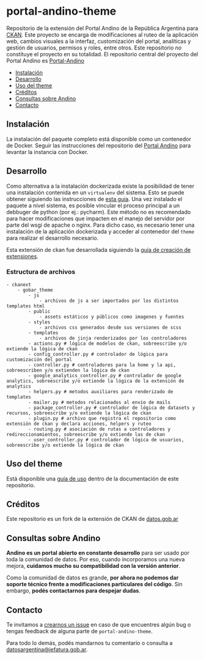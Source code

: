# portal-andino-theme

Repositorio de la extensión del Portal Andino de la República Argentina para [CKAN](https://ckan.org/). Este proyecto se encarga de modificaciones al ruteo de la aplicación web, cambios visuales a la interfaz, customización del portal, analíticas y gestión de usuarios, permisos y roles, entre otros. Este repositorio *no* constituye el proyecto en su totalidad. El repositorio central del proyecto del Portal Andino es [Portal-Andino](https://github.com/datosgobar/portal-andino)

- [Instalación](#instalaci%C3%B3n)
- [Desarrollo](#desarrollo)
- [Uso del theme](#uso-del-theme)
- [Créditos](#cr%C3%A9ditos)
- [Consultas sobre Andino](#consultas-sobre-andino)
- [Contacto](#contacto)

## Instalación

La instalación del paquete completo está disponible como un contenedor de Docker. Seguir las instrucciones del repositorio del [Portal Andino](https://github.com/datosgobar/portal-andino) para levantar la instancia con Docker.

## Desarrollo

Como alternativa a la instalación dockerizada existe la posibilidad de tener una instalación contenida en un `virtualenv` del sistema. Esto se puede obtener siguiendo las instrucciones de [esta guia](http://docs.ckan.org/en/ckan-2.5.2/maintaining/installing/install-from-source.html). Una vez instalado el paquete a nivel sistema, es posible vincular el proceso principal a un debbuger de python (por ej.: pycharm). Este método no es recomendado para hacer modificaciones que impacten en el manejo del servidor por parte del wsgi de apache o nginx. Para dicho caso, es necesario tener una instalación de la aplicación dockerizada y acceder al contenedor del `theme` para realizar el desarrollo necesario.

Esta extensión de ckan fue desarrollada siguiendo la [guía de creación de extensiones](http://docs.ckan.org/en/ckan-2.5.2/extensions/tutorial.html).

### Estructura de archivos

```
- ckanext
    - gobar_theme
        - js
            - archivos de js a ser importados por los distintos templates html
        - public
            - assets estáticos y públicos como imagenes y fuentes
        - styles
            - archivos css generados desde sus versiones de scss
        - templates
            - archivos de jinja renderizados por los controladores
        - actions.py # lógica de modelos de ckan, sobreescribe y/o extiende la lógica de ckan
        - config_controller.py # controlador de lógica para customización del portal
        - controller.py # controladores para la home y la api, sobreescriben y/o extienden la lógica de ckan
        - google_analytics_controller.py # controlador de google analytics, sobreescribe y/o extiende la lógica de la extensión de analytics
        - helpers.py # metodos auxiliares para renderizado de templates
        - mailer.py # metodos relacionados al envio de mails
        - package_controller.py # controlador de lógica de datasets y recursos, sobreescribe y/o extiende la lógica de ckan
        - plugin.py # archivo que registra el repositorio como extensión de ckan y declara acciones, helpers y ruteo
        - routing.py # asociación de rutas a controladores y redireccionamientos, sobreescribe y/o extiende las de ckan
        - user_controller.py # controlador de lógica de usuarios, sobreescribe y/o extiende la lógica de ckan
```

## Uso del theme

Está disponible una [guía de uso](./docs/guia_uso_portal_andino.md) dentro de la documentación de este repositorio.

## Créditos

Este repositorio es un fork de la extensión de CKAN de [datos.gob.ar](https://github.com/datosgobar/datos.gob.ar)

## Consultas sobre Andino

**Andino es un portal abierto en constante desarrollo** para ser usado por toda la comunidad de datos. Por eso, cuando incorporamos una nueva mejora, **cuidamos mucho su compatibilidad con la versión anterior**.

Como la comunidad de datos es grande, **por ahora no podemos dar soporte técnico frente a modificaciones particulares del código**. Sin embargo, **podés contactarnos para despejar dudas**.

## Contacto

Te invitamos a [crearnos un issue](https://github.com/datosgobar/portal-andino-theme/issues/new?title=Encontre%20un%20bug%20en%20andino) en caso de que encuentres algún bug o tengas feedback de alguna parte de `portal-andino-theme`.

Para todo lo demás, podés mandarnos tu comentario o consulta a [datosargentina@jefatura.gob.ar](mailto:datosargentina@jefatura.gob.ar).
